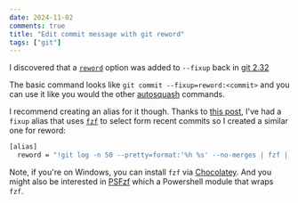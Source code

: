 ```yaml
---
date: 2024-11-02
comments: true
title: "Edit commit message with git reword"
tags: ["git"]
---
```


I discovered that a [`reword`](https://git-scm.com/docs/git-commit?ref=blog.gitbutler.com#Documentation/git-commit.txt---fixupamendrewordltcommitgt) option was added to `--fixup` back in [git 2.32](https://devclass.com/2021/06/07/got-typos-git-2-32-lands-finally-offers-way-to-reword-commits/)

The basic command looks like `git commit --fixup=reword:<commit>` and you can use it like you would the other [autosquash](https://thoughtbot.com/blog/autosquashing-git-commits) commands.

I recommend creating an alias for it though.
Thanks to [this post](https://jordanelver.co.uk/blog/2020/06/04/fixing-commits-with-git-commit-fixup-and-git-rebase-autosquash/), I've had a `fixup` alias that uses [`fzf`](https://github.com/junegunn/fzf) to select form recent commits so I created a similar one for reword:

```bash
[alias]
  reword = "!git log -n 50 --pretty=format:'%h %s' --no-merges | fzf | cut -c -7 | xargs -o -I{} git commit --fixup=reword:{}"
```

Note, if you're on Windows, you can install `fzf` via [Chocolatey](https://chocolatey.org/packages/fzf).
And you might also be interested in [PSFzf](https://github.com/kelleyma49/PSFzf) which a Powershell module that wraps `fzf`.
